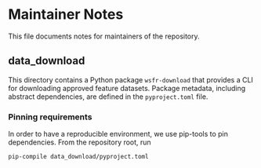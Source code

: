 # Maintainer Notes

This file documents notes for maintainers of the repository.

## data_download

This directory contains a Python package `wsfr-download` that provides a CLI for downloading approved feature datasets. Package metadata, including abstract dependencies, are defined in the `pyproject.toml` file.

### Pinning requirements

In order to have a reproducible environment, we use pip-tools to pin dependencies. From the repository root, run

```bash
pip-compile data_download/pyproject.toml
```
